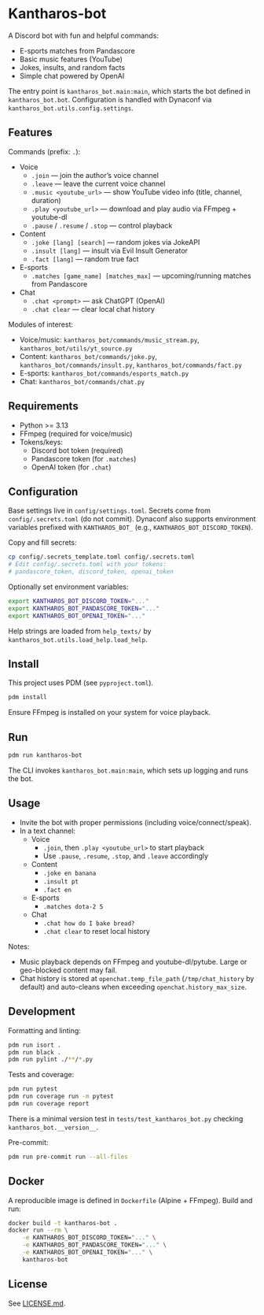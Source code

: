 <!--
 Copyright 2022 andremmfaria

 Licensed under the Apache License, Version 2.0 (the "License");
 you may not use this file except in compliance with the License.
 You may obtain a copy of the License at

     http://www.apache.org/licenses/LICENSE-2.0

 Unless required by applicable law or agreed to in writing, software
 distributed under the License is distributed on an "AS IS" BASIS,
 WITHOUT WARRANTIES OR CONDITIONS OF ANY KIND, either express or implied.
 See the License for the specific language governing permissions and
 limitations under the License.
-->

# Kantharos-bot

A Discord bot with fun and helpful commands:

- E-sports matches from Pandascore
- Basic music features (YouTube)
- Jokes, insults, and random facts
- Simple chat powered by OpenAI

The entry point is `kantharos_bot.main:main`, which starts the bot defined in `kantharos_bot.bot`. Configuration is handled with Dynaconf via `kantharos_bot.utils.config.settings`.

## Features

Commands (prefix: `.`):

- Voice
    - `.join` — join the author’s voice channel
    - `.leave` — leave the current voice channel
    - `.music <youtube_url>` — show YouTube video info (title, channel, duration)
    - `.play <youtube_url>` — download and play audio via FFmpeg + youtube-dl
    - `.pause` / `.resume` / `.stop` — control playback
- Content
    - `.joke [lang] [search]` — random jokes via JokeAPI
    - `.insult [lang]` — insult via Evil Insult Generator
    - `.fact [lang]` — random true fact
- E-sports
    - `.matches [game_name] [matches_max]` — upcoming/running matches from Pandascore
- Chat
    - `.chat <prompt>` — ask ChatGPT (OpenAI)
    - `.chat clear` — clear local chat history

Modules of interest:

- Voice/music: `kantharos_bot/commands/music_stream.py`, `kantharos_bot/utils/yt_source.py`
- Content: `kantharos_bot/commands/joke.py`, `kantharos_bot/commands/insult.py`, `kantharos_bot/commands/fact.py`
- E-sports: `kantharos_bot/commands/esports_match.py`
- Chat: `kantharos_bot/commands/chat.py`

## Requirements

- Python >= 3.13
- FFmpeg (required for voice/music)
- Tokens/keys:
    - Discord bot token (required)
    - Pandascore token (for `.matches`)
    - OpenAI token (for `.chat`)

## Configuration

Base settings live in `config/settings.toml`. Secrets come from `config/.secrets.toml` (do not commit). Dynaconf also supports environment variables prefixed with `KANTHAROS_BOT_` (e.g., `KANTHAROS_BOT_DISCORD_TOKEN`).

Copy and fill secrets:

```bash
cp config/.secrets_template.toml config/.secrets.toml
# Edit config/.secrets.toml with your tokens:
# pandascore_token, discord_token, openai_token
```

Optionally set environment variables:

```bash
export KANTHAROS_BOT_DISCORD_TOKEN="..."
export KANTHAROS_BOT_PANDASCORE_TOKEN="..."
export KANTHAROS_BOT_OPENAI_TOKEN="..."
```

Help strings are loaded from `help_texts/` by `kantharos_bot.utils.load_help.load_help`.

## Install

This project uses PDM (see `pyproject.toml`).

```bash
pdm install
```

Ensure FFmpeg is installed on your system for voice playback.

## Run

```bash
pdm run kantharos-bot
```

The CLI invokes `kantharos_bot.main:main`, which sets up logging and runs the bot.

## Usage

- Invite the bot with proper permissions (including voice/connect/speak).
- In a text channel:
    - Voice
        - `.join`, then `.play <youtube_url>` to start playback
        - Use `.pause`, `.resume`, `.stop`, and `.leave` accordingly
    - Content
        - `.joke en banana`
        - `.insult pt`
        - `.fact en`
    - E-sports
        - `.matches dota-2 5`
    - Chat
        - `.chat how do I bake bread?`
        - `.chat clear` to reset local history

Notes:

- Music playback depends on FFmpeg and youtube-dl/pytube. Large or geo-blocked content may fail.
- Chat history is stored at `openchat.temp_file_path` (`/tmp/chat_history` by default) and auto-cleans when exceeding `openchat.history_max_size`.

## Development

Formatting and linting:

```bash
pdm run isort .
pdm run black .
pdm run pylint ./**/*.py
```

Tests and coverage:

```bash
pdm run pytest
pdm run coverage run -m pytest
pdm run coverage report
```

There is a minimal version test in `tests/test_kantharos_bot.py` checking `kantharos_bot.__version__`.

Pre-commit:

```bash
pdm run pre-commit run --all-files
```

## Docker

A reproducible image is defined in `Dockerfile` (Alpine + FFmpeg). Build and run:

```bash
docker build -t kantharos-bot .
docker run --rm \
    -e KANTHAROS_BOT_DISCORD_TOKEN="..." \
    -e KANTHAROS_BOT_PANDASCORE_TOKEN="..." \
    -e KANTHAROS_BOT_OPENAI_TOKEN="..." \
    kantharos-bot
```

## License

See [LICENSE.md](LICENSE.md).
